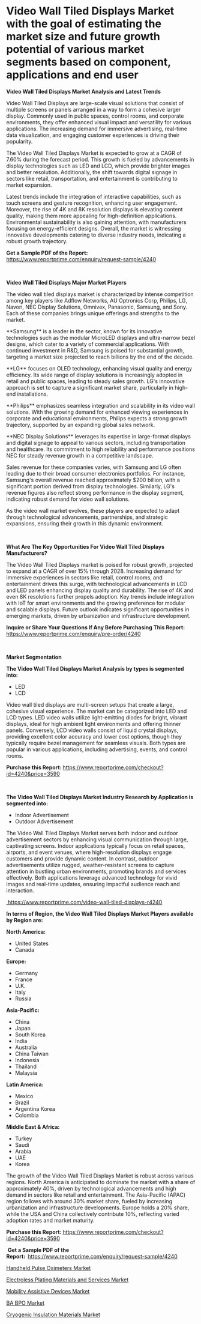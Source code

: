 <p><h1>Video Wall Tiled Displays Market with the goal of estimating the market size and future growth potential of various market segments based on component, applications and end user</h1></p><p><strong>Video Wall Tiled Displays Market Analysis and Latest Trends</strong></p>
<p><p>Video Wall Tiled Displays are large-scale visual solutions that consist of multiple screens or panels arranged in a way to form a cohesive larger display. Commonly used in public spaces, control rooms, and corporate environments, they offer enhanced visual impact and versatility for various applications. The increasing demand for immersive advertising, real-time data visualization, and engaging customer experiences is driving their popularity.</p><p>The Video Wall Tiled Displays Market is expected to grow at a CAGR of 7.60% during the forecast period. This growth is fueled by advancements in display technologies such as LED and LCD, which provide brighter images and better resolution. Additionally, the shift towards digital signage in sectors like retail, transportation, and entertainment is contributing to market expansion. </p><p>Latest trends include the integration of interactive capabilities, such as touch screens and gesture recognition, enhancing user engagement. Moreover, the rise of 4K and 8K resolution displays is elevating content quality, making them more appealing for high-definition applications. Environmental sustainability is also gaining attention, with manufacturers focusing on energy-efficient designs. Overall, the market is witnessing innovative developments catering to diverse industry needs, indicating a robust growth trajectory.</p></p>
<p><strong>Get a Sample PDF of the Report:&nbsp;</strong> <a href="https://www.reportprime.com/enquiry/request-sample/4240?utm_campaign=1789&utm_medium=2&utm_source=Github&utm_content=ia&utm_term=27112024&utm_id=video-wall-tiled-displays">https://www.reportprime.com/enquiry/request-sample/4240</a></p>
<p>&nbsp;</p>
<p><strong>Video Wall Tiled Displays Major Market Players</strong></p>
<p><p>The video wall tiled displays market is characterized by intense competition among key players like Adflow Networks, AU Optronics Corp, Philips, LG, Navori, NEC Display Solutions, Omnivex, Panasonic, Samsung, and Sony. Each of these companies brings unique offerings and strengths to the market.</p><p>**Samsung** is a leader in the sector, known for its innovative technologies such as the modular MicroLED displays and ultra-narrow bezel designs, which cater to a variety of commercial applications. With continued investment in R&D, Samsung is poised for substantial growth, targeting a market size projected to reach billions by the end of the decade.</p><p>**LG** focuses on OLED technology, enhancing visual quality and energy efficiency. Its wide range of display solutions is increasingly adopted in retail and public spaces, leading to steady sales growth. LG's innovative approach is set to capture a significant market share, particularly in high-end installations.</p><p>**Philips** emphasizes seamless integration and scalability in its video wall solutions. With the growing demand for enhanced viewing experiences in corporate and educational environments, Philips expects a strong growth trajectory, supported by an expanding global sales network.</p><p>**NEC Display Solutions** leverages its expertise in large-format displays and digital signage to appeal to various sectors, including transportation and healthcare. Its commitment to high reliability and performance positions NEC for steady revenue growth in a competitive landscape.</p><p>Sales revenue for these companies varies, with Samsung and LG often leading due to their broad consumer electronics portfolios. For instance, Samsung's overall revenue reached approximately $200 billion, with a significant portion derived from display technologies. Similarly, LG's revenue figures also reflect strong performance in the display segment, indicating robust demand for video wall solutions.</p><p>As the video wall market evolves, these players are expected to adapt through technological advancements, partnerships, and strategic expansions, ensuring their growth in this dynamic environment.</p></p>
<p>&nbsp;</p>
<p><strong>What Are The Key Opportunities For Video Wall Tiled Displays Manufacturers?</strong></p>
<p><p>The Video Wall Tiled Displays market is poised for robust growth, projected to expand at a CAGR of over 15% through 2028. Increasing demand for immersive experiences in sectors like retail, control rooms, and entertainment drives this surge, with technological advancements in LCD and LED panels enhancing display quality and durability. The rise of 4K and even 8K resolutions further propels adoption. Key trends include integration with IoT for smart environments and the growing preference for modular and scalable displays. Future outlook indicates significant opportunities in emerging markets, driven by urbanization and infrastructure development.</p></p>
<p><strong>Inquire or Share Your Questions If Any Before Purchasing This Report:</strong> <a href="https://www.reportprime.com/enquiry/pre-order/4240?utm_campaign=1789&utm_medium=2&utm_source=Github&utm_content=ia&utm_term=27112024&utm_id=video-wall-tiled-displays">https://www.reportprime.com/enquiry/pre-order/4240</a></p>
<p>&nbsp;</p>
<p><strong>Market Segmentation</strong></p>
<p><strong>The Video Wall Tiled Displays Market Analysis by types is segmented into:</strong></p>
<p><ul><li>LED</li><li>LCD</li></ul></p>
<p><p>Video wall tiled displays are multi-screen setups that create a large, cohesive visual experience. The market can be categorized into LED and LCD types. LED video walls utilize light-emitting diodes for bright, vibrant displays, ideal for high ambient light environments and offering thinner panels. Conversely, LCD video walls consist of liquid crystal displays, providing excellent color accuracy and lower cost options, though they typically require bezel management for seamless visuals. Both types are popular in various applications, including advertising, events, and control rooms.</p></p>
<p><strong>Purchase this Report:&nbsp;</strong><a href="https://www.reportprime.com/checkout?id=4240&price=3590&utm_campaign=1789&utm_medium=2&utm_source=Github&utm_content=ia&utm_term=27112024&utm_id=video-wall-tiled-displays">https://www.reportprime.com/checkout?id=4240&price=3590</a></p>
<p>&nbsp;</p>
<p><strong>The Video Wall Tiled Displays Market Industry Research by Application is segmented into:</strong></p>
<p><ul><li>Indoor Advertisement</li><li>Outdoor Advertisement</li></ul></p>
<p><p>The Video Wall Tiled Displays Market serves both indoor and outdoor advertisement sectors by enhancing visual communication through large, captivating screens. Indoor applications typically focus on retail spaces, airports, and event venues, where high-resolution displays engage customers and provide dynamic content. In contrast, outdoor advertisements utilize rugged, weather-resistant screens to capture attention in bustling urban environments, promoting brands and services effectively. Both applications leverage advanced technology for vivid images and real-time updates, ensuring impactful audience reach and interaction.</p></p>
<p><a href="https://www.reportprime.com/video-wall-tiled-displays-r4240?utm_campaign=1789&utm_medium=2&utm_source=Github&utm_content=ia&utm_term=27112024&utm_id=video-wall-tiled-displays">&nbsp;https://www.reportprime.com/video-wall-tiled-displays-r4240</a></p>
<p><strong>In terms of Region, the Video Wall Tiled Displays Market Players available by Region are:</strong></p>
<p>
    <p> <strong> North America: </strong>
        <ul>
            <li>United States</li>
            <li>Canada</li>
        </ul>
        </p> 
    <p> <strong> Europe: </strong>
        <ul>
            <li>Germany</li>
            <li>France</li>
            <li>U.K.</li>
            <li>Italy</li>
            <li>Russia</li>
        </ul>
        </p> 
    <p> <strong> Asia-Pacific: </strong>
        <ul>
            <li>China</li>
            <li>Japan</li>
            <li>South Korea</li>
            <li>India</li>
            <li>Australia</li>
            <li>China Taiwan</li>
            <li>Indonesia</li>
            <li>Thailand</li>
            <li>Malaysia</li>
        </ul>
        </p> 
    <p> <strong> Latin America: </strong>
        <ul>
            <li>Mexico</li>
            <li>Brazil</li>
            <li>Argentina Korea</li>
            <li>Colombia</li>
        </ul>
        </p> 
    <p> <strong> Middle East & Africa: </strong>
        <ul>
            <li>Turkey</li>
            <li>Saudi</li>
            <li>Arabia</li>
            <li>UAE</li>
            <li>Korea</li>
        </ul>
    </p>
    </p>
<p><p>The growth of the Video Wall Tiled Displays Market is robust across various regions. North America is anticipated to dominate the market with a share of approximately 40%, driven by technological advancements and high demand in sectors like retail and entertainment. The Asia-Pacific (APAC) region follows with around 30% market share, fueled by increasing urbanization and infrastructure developments. Europe holds a 20% share, while the USA and China collectively contribute 10%, reflecting varied adoption rates and market maturity.</p></p>
<p><strong>Purchase this Report: </strong><a href="https://www.reportprime.com/checkout?id=4240&price=3590&utm_campaign=1789&utm_medium=2&utm_source=Github&utm_content=ia&utm_term=27112024&utm_id=video-wall-tiled-displays">https://www.reportprime.com/checkout?id=4240&price=3590</a></p>
<p>&nbsp;<strong>Get a Sample PDF of the Report:&nbsp;&nbsp;</strong><a href="https://www.reportprime.com/enquiry/request-sample/4240?utm_campaign=1789&utm_medium=2&utm_source=Github&utm_content=ia&utm_term=27112024&utm_id=video-wall-tiled-displays">https://www.reportprime.com/enquiry/request-sample/4240</a></p>
<p><strong></strong></p>
<p><p><a href="https://www.linkedin.com/pulse/global-handheld-pulse-oximeters-market-comprehensive-analysis-bbi2e?utm_campaign=1789&utm_medium=2&utm_source=Github&utm_content=ia&utm_term=27112024&utm_id=video-wall-tiled-displays">Handheld Pulse Oximeters Market</a></p><p><a href="https://issuu.com/reportprime-2/docs/electroless-plating-materials-and-s_ece7fcadcad333?utm_campaign=1789&utm_medium=2&utm_source=Github&utm_content=ia&utm_term=27112024&utm_id=video-wall-tiled-displays">Electroless Plating Materials and Services Market</a></p><p><a href="https://www.linkedin.com/pulse/detailed-market-size-growth-mobility-assistive-devices-hw06e?utm_campaign=1789&utm_medium=2&utm_source=Github&utm_content=ia&utm_term=27112024&utm_id=video-wall-tiled-displays">Mobility Assistive Devices Market</a></p><p><a href="https://issuu.com/reportprime-2/docs/ba-bpo-market-size-2030.pptx_0bbbc61555a1af?utm_campaign=1789&utm_medium=2&utm_source=Github&utm_content=ia&utm_term=27112024&utm_id=video-wall-tiled-displays">BA BPO Market</a></p><p><a href="https://www.linkedin.com/pulse/cryogenic-insulation-materials-market-analysis-report-predicts-eymue?utm_campaign=1789&utm_medium=2&utm_source=Github&utm_content=ia&utm_term=27112024&utm_id=video-wall-tiled-displays">Cryogenic Insulation Materials Market</a></p></p>